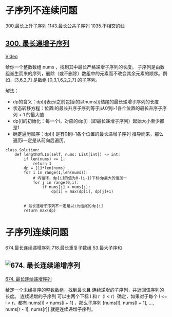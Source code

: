 # 子序列不连续问题

300.最长上升子序列
1143.最长公共子序列
1035.不相交的线

## [300. 最长递增子序列](https://leetcode.cn/problems/longest-increasing-subsequence/description/)

[Video](https://www.bilibili.com/video/BV1ng411J7xP/?vd_source=2242793e3815d8c255d1ee53ee2883ed)

给你一个整数数组 nums ，找到其中最长严格递增子序列的长度。
子序列是由数组派生而来的序列，删除（或不删除）数组中的元素而不改变其余元素的顺序。例如，[3,6,2,7] 是数组 [0,3,1,6,2,2,7] 的子序列。

解法：
- dp的含义：dp[i]表示i之前包括i的以nums[i]结尾的最长递增子序列的长度
- 状态转移方程：位置i的最长升序子序列等于j从0到i-1各个位置的最长升序子序列 + 1 的最大值
- dp[i]的初始化：每一个i，对应的dp[i]（即最长递增子序列）起始大小至少都是1
- 确定遍历顺序：dp[i] 是有0到i-1各个位置的最长递增子序列 推导而来，那么遍历i一定是从前向后遍历。

```
class Solution:
    def lengthOfLIS(self, nums: List[int]) -> int:
        if len(nums) <= 1:
            return 1
        dp = [1]*len(nums)
        for i in range(1,len(nums)):
            # 内循环，dp[i]的值为0-(i-1)下标dp最大的值加一
            for j in range(0,i):
                if nums[i] > nums[j]:
                    dp[i] = max(dp[i], dp[j]+1)
        
        
        # 最长递增子序列不一定是以i为结尾的dp[i]
        return max(dp)
```


# 子序列连续问题

674.最长连续递增序列
718.最长重复子数组
53.最大子序和

## ![674. 最长连续递增序列](https://leetcode.cn/problems/longest-continuous-increasing-subsequence/description/)

[674. 最长连续递增序列](https://www.bilibili.com/video/BV1bD4y1778v?vd_source=2242793e3815d8c255d1ee53ee2883ed&spm_id_from=333.788.videopod.sections)

给定一个未经排序的整数数组，找到最长且 连续递增的子序列，并返回该序列的长度。
连续递增的子序列 可以由两个下标 l 和 r（l < r）确定，如果对于每个 l <= i < r，都有 nums[i] < nums[i + 1] ，那么子序列 [nums[l], nums[l + 1], ..., nums[r - 1], nums[r]] 就是连续递增子序列。


```

```
